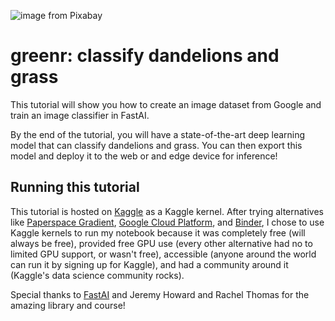![image from Pixabay](https://cdn.pixabay.com/photo/2018/05/20/16/13/dandelion-3416140_960_720.jpg)

# greenr: classify dandelions and grass
This tutorial will show you how to create an image dataset from Google and train an image classifier in FastAI.

By the end of the tutorial, you will have a state-of-the-art deep learning model that can classify dandelions and grass. You can then export this model and deploy it to the web or and edge device for inference!

## Running this tutorial
This tutorial is hosted on [Kaggle](http://kaggle.com/) as a Kaggle kernel. After trying alternatives like [Paperspace Gradient](https://gradient.paperspace.com/), [Google Cloud Platform](http://cloud.google.com/), and [Binder](https://mybinder.org/), I chose to use Kaggle kernels to run my notebook because it was completely free (will always be free), provided free GPU use (every other alternative had no to limited GPU support, or wasn't free), accessible (anyone around the world can run it by signing up for Kaggle), and had a community around it (Kaggle's data science community rocks).

Special thanks to [FastAI](https://www.fast.ai/) and Jeremy Howard and Rachel Thomas for the amazing library and course!
